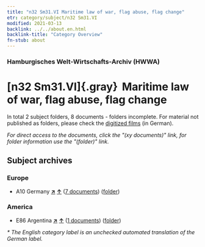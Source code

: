 ```yaml
---
title: "n32 Sm31.VI Maritime law of war, flag abuse, flag change"
etr: category/subject/n32 Sm31.VI
modified: 2021-03-13
backlink: ../../about.en.html
backlink-title: "Category Overview"
fn-stub: about
---
```


### Hamburgisches Welt-Wirtschafts-Archiv (HWWA)
# [n32 Sm31.VI]{.gray}&#8201; Maritime law of war, flag abuse, flag change&#160; 





In total 2 subject folders, 8 documents - folders incomplete.
For material not published as folders, please check the [digitized films](/film/h1_sh) (in German).

_For direct access to the documents, click the "(xy documents)" link, for folder information use the "(folder)" link._

## Subject archives



### Europe

- A10 Germany [**&nearr;**](../../../geo/i/126128/about.en.html "Germany (all folders)") [**&uarr;**](../../../geo/about.en.html#A10 "Country category system") (<a href="https://pm20.zbw.eu/dfgview/sh/126128,145611" title="about: Germany : Maritime law of war, flag abuse, flag change" target="_blank">7 documents</a>) ([folder](../../../../folder/sh/1261xx/126128/1456xx/145611/about.en.html))

### America

- E86 Argentina [**&nearr;**](../../../geo/i/141692/about.en.html "Argentina (all folders)") [**&uarr;**](../../../geo/about.en.html#E86 "Country category system") (<a href="https://pm20.zbw.eu/dfgview/sh/141692,145611" title="about: Argentina : Maritime law of war, flag abuse, flag change" target="_blank">1 documents</a>) ([folder](../../../../folder/sh/1416xx/141692/1456xx/145611/about.en.html))


_* The English category label is an unchecked automated translation of the German label._

